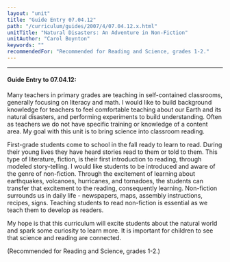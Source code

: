 ```yaml
---
layout: "unit"
title: "Guide Entry 07.04.12"
path: "/curriculum/guides/2007/4/07.04.12.x.html"
unitTitle: "Natural Disasters: An Adventure in Non-Fiction"
unitAuthor: "Carol Boynton"
keywords: ""
recommendedFor: "Recommended for Reading and Science, grades 1-2."
---
```

<body>
<hr/>
 <h4>
  Guide Entry to 07.04.12:
 </h4>
 <p>
  Many teachers in primary grades are teaching in self-contained classrooms, generally focusing on literacy and math. I would like to build background knowledge for teachers to feel comfortable teaching about our Earth and its natural disasters, and performing experiments to build understanding. Often as teachers we do not have specific training or knowledge of a content area. My goal with this unit is to bring science into classroom reading.
 </p>
<p>
  First-grade students come to school in the fall ready to learn to read. During their young lives they have heard stories read to them or told to them. This type of literature, fiction, is their first introduction to reading, through modeled story-telling. I would like students to be introduced and aware of the genre of non-fiction. Through the excitement of learning about earthquakes, volcanoes, hurricanes, and tornadoes, the students can transfer that excitement to the reading, consequently learning. Non-fiction surrounds us in daily life - newspapers, maps, assembly instructions, recipes, signs. Teaching students to read non-fiction is essential as we teach them to develop as readers.
 </p>
<p>
  My hope is that this curriculum will excite students about the natural world and spark some curiosity to learn more. It is important for children to see that science and reading are connected.
 </p>
<p>
  (Recommended for Reading and Science, grades 1-2.)
 </p>

</body>